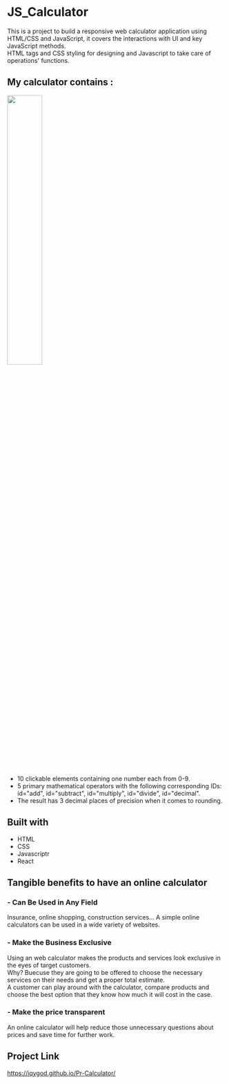 # JS_Calculator
This is a project to build a responsive web calculator application using HTML/CSS and JavaScript, it covers the interactions with UI and key JavaScript methods.
<br> HTML tags and CSS styling for designing and Javascript to take care of operations' functions.


 ## My calculator contains :

 <img src="https://i.bmp.ovh/imgs/2022/05/19/3b0135b81a4cccdd.png" width=40% height=40%>
 
 - 10 clickable elements containing one number each from 0-9.
 - 5 primary mathematical operators with the following corresponding IDs: 
  <br>id="add", id="subtract", id="multiply", id="divide", id="decimal".
 - The result has 3 decimal places of precision when it comes to rounding.


## Built with
- HTML
- CSS
- Javascriptr
- React

## Tangible benefits to have an online calculator
### - Can Be Used in Any Field
Insurance, online shopping, construction services... A simple online calculators can be used in a wide variety of websites.

### - Make the Business Exclusive
Using an web calculator makes the products and services look exclusive in the eyes of target customers. 
<br> Why? Buecuse they are going to be offered to choose the necessary services on their needs and get a proper total estimate. 
<br> A customer can play around with the calculator, compare products and choose the best option that they know how much it will cost in the case.

### - Make the price transparent
An online calculator will help reduce those  unnecessary questions about prices and save time for further work.


## Project Link
https://iqygod.github.io/Pr-Calculator/
